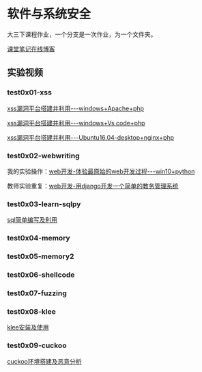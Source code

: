 # 软件与系统安全
大三下课程作业，一个分支是一次作业，为一个文件夹。

[课堂笔记在线博客](https://Calistamu.github.io)

## 实验视频

###  test0x01-xss

[xss漏洞平台搭建并利用---windows+Apache+php](https://www.bilibili.com/video/BV1oE411V7xz)  

[xss漏洞平台搭建并利用---windows+Vs code+php](https://www.bilibili.com/video/BV1mE411P75J)  

[xss漏洞平台搭建并利用---Ubuntu16.04-desktop+nginx+php](https://www.bilibili.com/video/BV1gZ4y1H7Jj)  

### test0x02-webwriting

我的实验操作：[web开发-体验最原始的web开发过程---win10+python](https://www.bilibili.com/video/BV1aQ4y1P7GE)  

教师实验重复：[web开发-用django开发一个简单的教务管理系统](https://www.bilibili.com/video/BV1hv411q76y)

### test0x03-learn-sqlpy

[sql简单编写及利用](https://www.bilibili.com/video/BV1AV411r7Ao)

### test0x04-memory



### test0x05-memory2



### test0x06-shellcode



### test0x07-fuzzing



### test0x08-klee

[klee安装及使用](https://www.bilibili.com/video/BV1ra4y1a7KC)

### test0x09-cuckoo

[cuckoo环境搭建及恶意分析](https://www.bilibili.com/video/BV1Zp4y1D78J)

